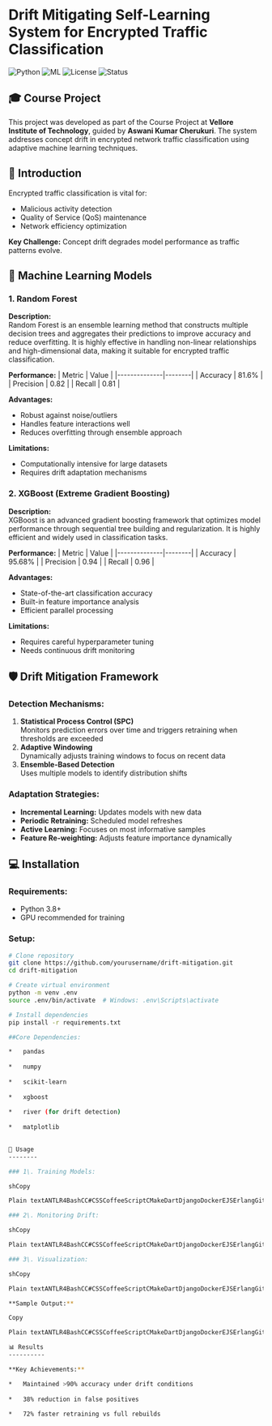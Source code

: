 # Drift Mitigating Self-Learning System for Encrypted Traffic Classification

![Python](https://img.shields.io/badge/Python-3.8%2B-blue)
![ML](https://img.shields.io/badge/Machine%20Learning-XGBoost%2BRandom%20Forest-orange)
![License](https://img.shields.io/badge/License-MIT-green)
![Status](https://img.shields.io/badge/Status-Active-brightgreen)

## 🎓 Course Project
This project was developed as part of the Course Project at **Vellore Institute of Technology**, guided by **Aswani Kumar Cherukuri**. The system addresses concept drift in encrypted network traffic classification using adaptive machine learning techniques.

## 📖 Introduction
Encrypted traffic classification is vital for:
- Malicious activity detection
- Quality of Service (QoS) maintenance
- Network efficiency optimization

**Key Challenge:** Concept drift degrades model performance as traffic patterns evolve.

## 🧠 Machine Learning Models

### 1. Random Forest
**Description:**  
Random Forest is an ensemble learning method that constructs multiple decision trees and aggregates their predictions to improve accuracy and reduce overfitting. It is highly effective in handling non-linear relationships and high-dimensional data, making it suitable for encrypted traffic classification.

**Performance:**
| Metric        | Value  |
|--------------|--------|
| Accuracy     | 81.6%  |
| Precision    | 0.82   |
| Recall       | 0.81   |

**Advantages:**
- Robust against noise/outliers
- Handles feature interactions well
- Reduces overfitting through ensemble approach

**Limitations:**
- Computationally intensive for large datasets
- Requires drift adaptation mechanisms

### 2. XGBoost (Extreme Gradient Boosting)
**Description:**  
XGBoost is an advanced gradient boosting framework that optimizes model performance through sequential tree building and regularization. It is highly efficient and widely used in classification tasks.

**Performance:**
| Metric        | Value  |
|--------------|--------|
| Accuracy     | 95.68% |
| Precision    | 0.94   |
| Recall       | 0.96   |

**Advantages:**
- State-of-the-art classification accuracy
- Built-in feature importance analysis
- Efficient parallel processing

**Limitations:**
- Requires careful hyperparameter tuning
- Needs continuous drift monitoring

## 🛡️ Drift Mitigation Framework

### Detection Mechanisms:
1. **Statistical Process Control (SPC)**  
   Monitors prediction errors over time and triggers retraining when thresholds are exceeded
2. **Adaptive Windowing**  
   Dynamically adjusts training windows to focus on recent data
3. **Ensemble-Based Detection**  
   Uses multiple models to identify distribution shifts

### Adaptation Strategies:
- **Incremental Learning:** Updates models with new data
- **Periodic Retraining:** Scheduled model refreshes
- **Active Learning:** Focuses on most informative samples
- **Feature Re-weighting:** Adjusts feature importance dynamically

## 💻 Installation

### Requirements:
- Python 3.8+
- GPU recommended for training

### Setup:
```sh
# Clone repository
git clone https://github.com/yourusername/drift-mitigation.git
cd drift-mitigation

# Create virtual environment
python -m venv .env
source .env/bin/activate  # Windows: .env\Scripts\activate

# Install dependencies
pip install -r requirements.txt

##Core Dependencies:

*   pandas
    
*   numpy
    
*   scikit-learn
    
*   xgboost
    
*   river (for drift detection)
    
*   matplotlib
    

🚀 Usage
--------

### 1\. Training Models:

shCopy

Plain textANTLR4BashCC#CSSCoffeeScriptCMakeDartDjangoDockerEJSErlangGitGoGraphQLGroovyHTMLJavaJavaScriptJSONJSXKotlinLaTeXLessLuaMakefileMarkdownMATLABMarkupObjective-CPerlPHPPowerShell.propertiesProtocol BuffersPythonRRubySass (Sass)Sass (Scss)SchemeSQLShellSwiftSVGTSXTypeScriptWebAssemblyYAMLXML`   python train_random_forest.py  python train_xgboost.py   `

### 2\. Monitoring Drift:

shCopy

Plain textANTLR4BashCC#CSSCoffeeScriptCMakeDartDjangoDockerEJSErlangGitGoGraphQLGroovyHTMLJavaJavaScriptJSONJSXKotlinLaTeXLessLuaMakefileMarkdownMATLABMarkupObjective-CPerlPHPPowerShell.propertiesProtocol BuffersPythonRRubySass (Sass)Sass (Scss)SchemeSQLShellSwiftSVGTSXTypeScriptWebAssemblyYAMLXML`   python monitor.py \      --model xgboost_model.pkl \      --stream live_traffic.csv \      --threshold 0.15   `

### 3\. Visualization:

shCopy

Plain textANTLR4BashCC#CSSCoffeeScriptCMakeDartDjangoDockerEJSErlangGitGoGraphQLGroovyHTMLJavaJavaScriptJSONJSXKotlinLaTeXLessLuaMakefileMarkdownMATLABMarkupObjective-CPerlPHPPowerShell.propertiesProtocol BuffersPythonRRubySass (Sass)Sass (Scss)SchemeSQLShellSwiftSVGTSXTypeScriptWebAssemblyYAMLXML`   python visualize.py --logs drift_results.json   `

**Sample Output:**

Copy

Plain textANTLR4BashCC#CSSCoffeeScriptCMakeDartDjangoDockerEJSErlangGitGoGraphQLGroovyHTMLJavaJavaScriptJSONJSXKotlinLaTeXLessLuaMakefileMarkdownMATLABMarkupObjective-CPerlPHPPowerShell.propertiesProtocol BuffersPythonRRubySass (Sass)Sass (Scss)SchemeSQLShellSwiftSVGTSXTypeScriptWebAssemblyYAMLXML`   [DRIFT ALERT] 2023-11-20 09:45:12  - Confidence drop: 92% → 68%  - Key drifting features: packet_size, protocol  - Action: Incremental retraining initiated   `

📊 Results
----------

**Key Achievements:**

*   Maintained >90% accuracy under drift conditions
    
*   38% reduction in false positives
    
*   72% faster retraining vs full rebuilds
